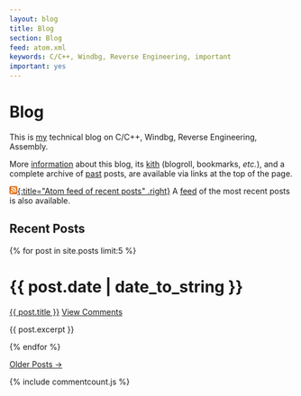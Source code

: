 ```yaml
---
layout: blog
title: Blog
section: Blog
feed: atom.xml
keywords: C/C++, Windbg, Reverse Engineering, important
important: yes
---
```


Blog
=====================

This is [my](/) technical blog on C/C++, Windbg, Reverse Engineering, Assembly.

More [information](info.html) about this blog, its [kith](kith.html) (blogroll, 
bookmarks, _etc._), and a complete archive of [past](past.html) posts, are 
available via links at the top of the page.

[![Feed icon](/files/css/feed-icon-14x14.png){:title="Atom feed of recent posts" .right}][feed]
A [feed][] of the most recent posts is also available.

[feed]: /atom.xml

Recent Posts
------------

{% for post in site.posts limit:5 %}

<div class="section list">
  <h1>{{ post.date | date_to_string }}</h1>
  <p class="line">
  <a class="title" href="{{ post.url }}" data-disqus-identifier="{{ post.disqus_id }}">{{ post.title }}</a>
  <a class="comments" data-disqus-identifier="{{ post.disqus_id }}" href="{{ post.url }}#disqus_thread">View Comments</a>
  </p>
  <p class="excerpt">{{ post.excerpt }}</p>
</div>
{% endfor %}

<p>
<a href="past.html">Older Posts &rarr;</a>
</p>

{% include commentcount.js %}

